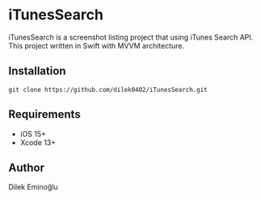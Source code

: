 # iTunesSearch

iTunesSearch is a screenshot listing project that using iTunes Search API. This project written in Swift with MVVM architecture.

## Installation

```
git clone https://github.com/dilek0402/iTunesSearch.git
```

## Requirements

+ iOS 15+
+ Xcode 13+

## Author 

Dilek Eminoğlu
